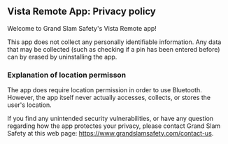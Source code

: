 ## Vista Remote App: Privacy policy

Welcome to Grand Slam Safety's Vista Remote app!

This app does not collect any personally identifiable information. Any data that may be collected (such as checking if a pin has been entered before) can by erased by uninstalling the app.

### Explanation of location permisson

The app does require location permission in order to use Bluetooth. However, the app itself never actually accesses, collects, or stores the user's location.

If you find any unintended security vulnerabilities, or have any question regarding how the app protectes your privacy, please contact Grand Slam Safety at this web page: https://www.grandslamsafety.com/contact-us.
